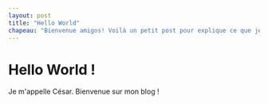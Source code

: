 ```yaml
---
layout: post
title: "Hello World"
chapeau: "Bienvenue amigos! Voilà un petit post pour explique ce que je fais ici :D Bisouuuus."
---
```


# Hello World !

Je m'appelle César. Bienvenue sur mon blog !
